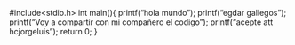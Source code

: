 #include<stdio.h>
int main(){
printf(“hola mundo”);
printf(“egdar gallegos”);
printf(“Voy a compartir con mi compañero el codigo”);
printf(“acepte att hcjorgeluis”);
return 0;
}
